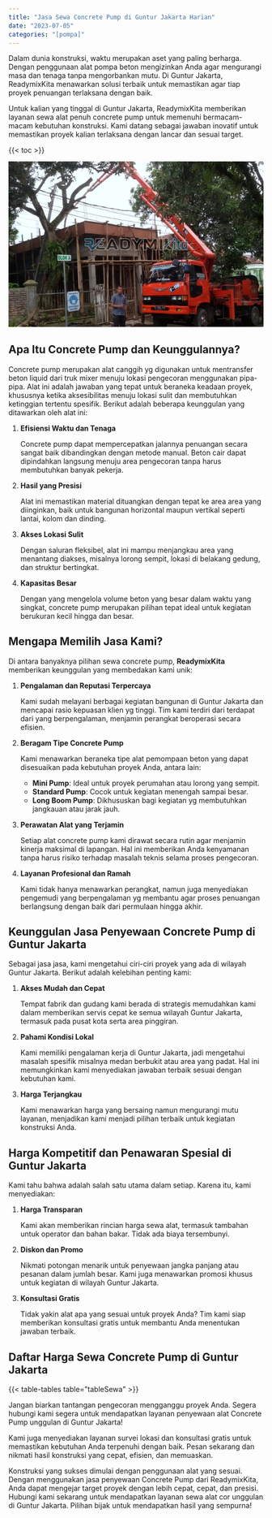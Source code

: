 ```yaml
---
title: "Jasa Sewa Concrete Pump di Guntur Jakarta Harian"
date: "2023-07-05"
categories: "[pompa]"
---
```


Dalam dunia konstruksi, waktu merupakan aset yang paling berharga. Dengan penggunaan alat pompa beton mengizinkan Anda agar mengurangi masa dan tenaga tanpa mengorbankan mutu. Di Guntur Jakarta, ReadymixKita menawarkan solusi terbaik untuk memastikan agar tiap proyek penuangan terlaksana dengan baik.

Untuk kalian yang tinggal di Guntur Jakarta, ReadymixKita memberikan layanan sewa alat penuh concrete pump untuk memenuhi bermacam-macam kebutuhan konstruksi. Kami datang sebagai jawaban inovatif untuk memastikan proyek kalian terlaksana dengan lancar dan sesuai target.

{{< toc >}}

![Jasa Sewa Concrete Pump di Guntur Jakarta Harian](/images/pompa/sewa-pompa-17.jpg)

## Apa Itu Concrete Pump dan Keunggulannya?

Concrete pump merupakan alat canggih yg digunakan untuk mentransfer beton liquid dari truk mixer menuju lokasi pengecoran menggunakan pipa-pipa. Alat ini adalah jawaban yang tepat untuk beraneka keadaan proyek, khususnya ketika aksesibilitas menuju lokasi sulit dan membutuhkan ketinggian tertentu spesifik. Berikut adalah beberapa keunggulan yang ditawarkan oleh alat ini:

1. **Efisiensi Waktu dan Tenaga**

   Concrete pump dapat mempercepatkan jalannya penuangan secara sangat baik dibandingkan dengan metode manual. Beton cair dapat dipindahkan langsung menuju area pengecoran tanpa harus membutuhkan banyak pekerja.

2. **Hasil yang Presisi**

   Alat ini memastikan material dituangkan dengan tepat ke area area yang diinginkan, baik untuk bangunan horizontal maupun vertikal seperti lantai, kolom dan dinding.

3. **Akses Lokasi Sulit**

   Dengan saluran fleksibel, alat ini mampu menjangkau area yang menantang diakses, misalnya lorong sempit, lokasi di belakang gedung, dan struktur bertingkat.

4. **Kapasitas Besar**

   Dengan yang mengelola volume beton yang besar dalam waktu yang singkat, concrete pump merupakan pilihan tepat ideal untuk kegiatan berukuran kecil hingga dan besar.

## Mengapa Memilih Jasa Kami?

Di antara banyaknya pilihan sewa concrete pump, **ReadymixKita** memberikan keunggulan yang membedakan kami unik:

1. **Pengalaman dan Reputasi Terpercaya**

   Kami sudah melayani berbagai kegiatan bangunan di Guntur Jakarta dan mencapai rasio kepuasan klien yg tinggi. Tim kami terdiri dari terdapat dari yang berpengalaman, menjamin perangkat beroperasi secara efisien.

2. **Beragam Tipe Concrete Pump**

   Kami menawarkan beraneka tipe alat pemompaan beton yang dapat disesuaikan pada kebutuhan proyek Anda, antara lain:
   - **Mini Pump**: Ideal untuk proyek perumahan atau lorong yang sempit.
   - **Standard Pump**: Cocok untuk kegiatan menengah sampai besar.
   - **Long Boom Pump**: Dikhususkan bagi kegiatan yg membutuhkan jangkauan atau jarak jauh.

3. **Perawatan Alat yang Terjamin**

   Setiap alat concrete pump kami dirawat secara rutin agar menjamin kinerja maksimal di lapangan. Hal ini memberikan Anda kenyamanan tanpa harus risiko terhadap masalah teknis selama proses pengecoran.

4. **Layanan Profesional dan Ramah**

   Kami tidak hanya menawarkan perangkat, namun juga menyediakan pengemudi yang berpengalaman yg membantu agar proses penuangan berlangsung dengan baik dari permulaan hingga akhir.

## Keunggulan Jasa Penyewaan Concrete Pump di Guntur Jakarta

Sebagai jasa jasa, kami mengetahui ciri-ciri proyek yang ada di wilayah Guntur Jakarta. Berikut adalah kelebihan penting kami:

1. **Akses Mudah dan Cepat**

   Tempat fabrik dan gudang kami berada di strategis memudahkan kami dalam memberikan servis cepat ke semua wilayah Guntur Jakarta, termasuk pada pusat kota serta area pinggiran.

2. **Pahami Kondisi Lokal**

   Kami memiliki pengalaman kerja di Guntur Jakarta, jadi mengetahui masalah spesifik misalnya medan berbukit atau area yang padat. Hal ini memungkinkan kami menyediakan jawaban terbaik sesuai dengan kebutuhan kami.

3. **Harga Terjangkau**

   Kami menawarkan harga yang bersaing namun mengurangi mutu layanan, menjadikan kami menjadi pilihan terbaik untuk kegiatan konstruksi Anda.

## Harga Kompetitif dan Penawaran Spesial di Guntur Jakarta

Kami tahu bahwa adalah salah satu utama dalam setiap. Karena itu, kami menyediakan:

1. **Harga Transparan**

   Kami akan memberikan rincian harga sewa alat, termasuk tambahan untuk operator dan bahan bakar. Tidak ada biaya tersembunyi.

2. **Diskon dan Promo**

   Nikmati potongan menarik untuk penyewaan jangka panjang atau pesanan dalam jumlah besar. Kami juga menawarkan promosi khusus untuk kegiatan di wilayah Guntur Jakarta.

3. **Konsultasi Gratis**

   Tidak yakin alat apa yang sesuai untuk proyek Anda? Tim kami siap memberikan konsultasi gratis untuk membantu Anda menentukan jawaban terbaik.

## Daftar Harga Sewa Concrete Pump di Guntur Jakarta

{{< table-tables table="tableSewa" >}}

Jangan biarkan tantangan pengecoran mengganggu proyek Anda. Segera hubungi kami segera untuk mendapatkan layanan penyewaan alat Concrete Pump unggulan di Guntur Jakarta!

Kami juga menyediakan layanan survei lokasi dan konsultasi gratis untuk memastikan kebutuhan Anda terpenuhi dengan baik. Pesan sekarang dan nikmati hasil konstruksi yang cepat, efisien, dan memuaskan.

Konstruksi yang sukses dimulai dengan penggunaan alat yang sesuai. Dengan menggunakan jasa penyewaan Concrete Pump dari ReadymixKita, Anda dapat mengejar target proyek dengan lebih cepat, cepat, dan presisi. Hubungi kami sekarang untuk mendapatkan layanan sewa alat cor unggulan di Guntur Jakarta. Pilihan bijak untuk mendapatkan hasil yang sempurna!